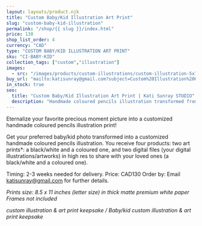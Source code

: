 ```yaml
---
layout: layouts/product.njk
title: "Custom Baby/Kid Illustration Art Print"
slug: "custom-baby-kid-illustration"
permalink: "/shop/{{ slug }}/index.html"
price: 130
shop_list_order: 4
currency: "CAD"
type: "CUSTOM BABY/KID ILLUSTRATION ART PRINT"
sku: "CI-BABY-KID"
collection_tags: ["custom","illustration"]
images:
  - src: "/images/products/custom-illustrations/custom-illustration-5x7.jpg"
buy_url: "mailto:katisunray@gmail.com?subject=Custom%20Illustration%20Order"
in_stock: true
seo:
  title: "Custom Baby/Kid Illustration Art Print | Kati Sunray STUDIO"
  description: "Handmade coloured pencils illustration transformed from your favourite photo."
---
```


Eternalize your favorite precious moment picture into a customized handmade coloured pencils illustration print!

Get your preferred baby/kid photo transformed into a customized handmade coloured pencils illustration. You receive four products: two art prints*: a black/white and a coloured one, and two digital files (your digital illustrations/artworks) in high res to share with your loved ones (a black/white and a coloured one).

Timing: 2-3 weeks needed for delivery.
Price: CAD130
Order by: Email [katisunray@gmail.com](mailto:katisunray@gmail.com) for further details.

*Prints size: 8.5 x 11 inches (letter size) in thick matte premium white paper*
*Frames not included*

_custom illustration & art print keepsake / Baby/kid custom illustration & art print keepsake_



